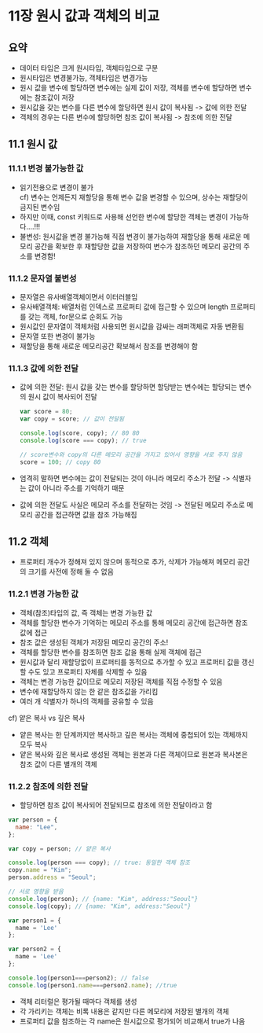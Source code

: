 # 11장 원시 값과 객체의 비교

## 요약

- 데이터 타입은 크게 원시타입, 객체타입으로 구분
- 원시타입은 변경불가능, 객체타입은 변경가능
- 원시 값을 변수에 할당하면 변수에는 실제 값이 저장, 객체를 변수에 할당하면 변수에는 참조값이 저장
- 원시값을 갖는 변수를 다른 변수에 할당하면 원시 값이 복사됨 -> 값에 의한 전달
- 객체의 경우는 다른 변수에 할당하면 참조 값이 복사됨 -> 참조에 의한 전달

## 11.1 원시 값

### 11.1.1 변경 불가능한 값

- 읽기전용으로 변경이 불가 <br>
  cf) 변수는 언제든지 재할당을 통해 변수 값을 변경할 수 있으며, 상수는 재할당이 금지된 변수임
- 하지만 이때, const 키워드로 사용해 선언한 변수에 할당한 객체는 변경이 가능하다....!!!
- 불변성: 원시값을 변경 불가능해 직접 변경이 불가능하여 재할당을 통해 새로운 메모리 공간을 확보한 후 재할당한 값을 저장하여 변수가 참조하던 메모리 공간의 주소를 변경함!

### 11.1.2 문자열 불변성

- 문자열은 유사배열객체이면서 이터러블임
- 유사배열객체: 배열처럼 인덱스로 프로퍼티 값에 접근할 수 있으며 length 프로퍼티를 갖는 객체, for문으로 순회도 가능
- 원시값인 문자열이 객체처럼 사용되면 원시값을 감싸는 래퍼객체로 자동 변환됨
- 문자열 또한 변경이 불가능
- 재할당을 통해 새로운 메모리공간 확보해서 참조를 변경해야 함

### 11.1.3 값에 의한 전달

- 값에 의한 전달: 원시 값을 갖는 변수를 할당하면 할당받는 변수에는 할당되는 변수의 원시 값이 복사되어 전달

  ```javascript
  var score = 80;
  var copy = score; // 값이 전달됨

  console.log(score, copy); // 80 80
  console.log(score === copy); // true

  // score변수와 copy의 다른 메모리 공간을 가지고 있어서 영향을 서로 주지 않음
  score = 100; // copy 80
  ```

- 엄격히 말하면 변수에는 값이 전달되는 것이 아니라 메모리 주소가 전달 -> 식별자는 값이 아니라 주소를 기억하기 때문
- 값에 의한 전달도 사실은 메모리 주소를 전달하는 것임 -> 전달된 메모리 주소로 메모리 공간을 접근하면 값을 참조 가능해짐

## 11.2 객체

- 프로퍼티 개수가 정해져 있지 않으며 동적으로 추가, 삭제가 가능해져 메모리 공간의 크기를 사전에 정해 둘 수 없음

### 11.2.1 변경 가능한 값

- 객체(참조)타입의 값, 즉 객체는 변경 가능한 값
- 객체를 할당한 변수가 기억하는 메모리 주소를 통해 메모리 공간에 접근하면 참조 값에 접근
- 참조 값은 생성된 객체가 저장된 메모리 공간의 주소!
- 객체를 할당한 변수를 참조하면 참조 값을 통해 실제 객체에 접근
- 원시값과 달리 재할당없이 프로퍼티를 동적으로 추가할 수 있고 프로퍼티 값을 갱신할 수도 있고 프로퍼티 자체를 삭제할 수 있음
- 객체는 변경 가능한 값이므로 메모리 저장된 객체를 직접 수정할 수 있음
- 변수에 재할당하지 않는 한 같은 참조값을 가리킴
- 여러 개 식별자가 하나의 객체를 공유할 수 있음 <br>

cf) 얕은 복사 vs 깊은 복사 <br>

- 얕은 복사는 한 단계까지만 복사하고 깊은 복사는 객체에 중첩되어 있는 객체까지 모두 복사
- 얕은 복사와 깊은 복사로 생성된 객체는 원본과 다른 객체이므로 원본과 복사본은 참조 값이 다른 별개의 객체

### 11.2.2 참조에 의한 전달

- 할당하면 참조 값이 복사되어 전달되므로 참조에 의한 전달이라고 함

```javascript
var person = {
  name: "Lee",
};

var copy = person; // 얕은 복사

console.log(person === copy); // true: 동일한 객체 참조
copy.name = "Kim";
person.address = "Seoul";

// 서로 영향을 받음
console.log(person); // {name: "Kim", address:"Seoul"}
console.log(copy); // {name: "Kim", address:"Seoul"}
```

```javascript
var person1 = {
  name = 'Lee'
};

var person2 = {
  name = 'Lee'
};

console.log(person1===person2); // false
console.log(person1.name===person2.name); //true
```

- 객체 리터럴은 평가될 때마다 객체를 생성
- 각 가리키는 객체는 비록 내용은 같지만 다른 메모리에 저장된 별개의 객체
- 프로퍼티 값을 참조하는 각 name은 원시값으로 평가되어 비교해서 true가 나옴
